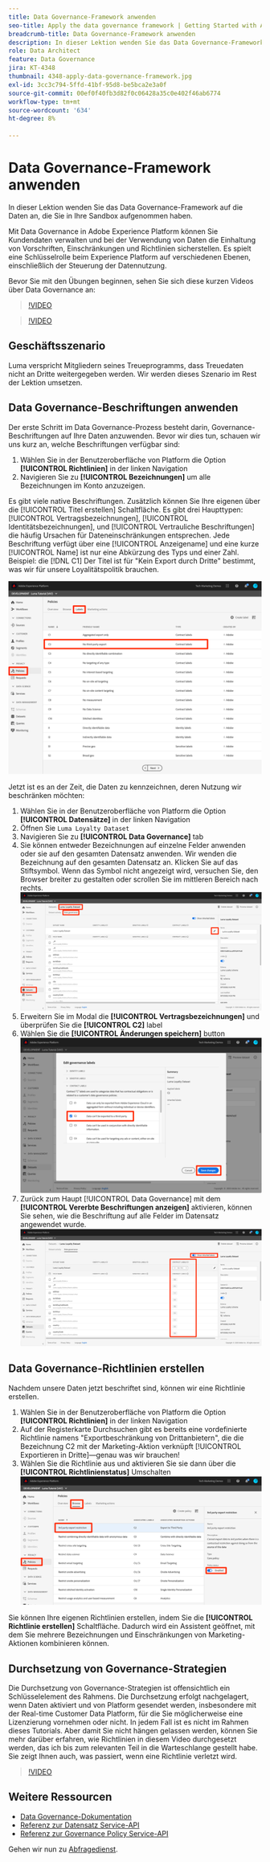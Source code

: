 ```yaml
---
title: Data Governance-Framework anwenden
seo-title: Apply the data governance framework | Getting Started with Adobe Experience Platform for Data Architects and Data Engineers
breadcrumb-title: Data Governance-Framework anwenden
description: In dieser Lektion wenden Sie das Data Governance-Framework auf die Daten an, die Sie in Ihre Sandbox aufgenommen haben.
role: Data Architect
feature: Data Governance
jira: KT-4348
thumbnail: 4348-apply-data-governance-framework.jpg
exl-id: 3cc3c794-5ffd-41bf-95d8-be5bca2e3a0f
source-git-commit: 00ef0f40fb3d82f0c06428a35c0e402f46ab6774
workflow-type: tm+mt
source-wordcount: '634'
ht-degree: 8%

---
```


# Data Governance-Framework anwenden

<!--15min-->

In dieser Lektion wenden Sie das Data Governance-Framework auf die Daten an, die Sie in Ihre Sandbox aufgenommen haben.

Mit Data Governance in Adobe Experience Platform können Sie Kundendaten verwalten und bei der Verwendung von Daten die Einhaltung von Vorschriften, Einschränkungen und Richtlinien sicherstellen. Es spielt eine Schlüsselrolle beim Experience Platform auf verschiedenen Ebenen, einschließlich der Steuerung der Datennutzung.

Bevor Sie mit den Übungen beginnen, sehen Sie sich diese kurzen Videos über Data Governance an:
>[!VIDEO](https://video.tv.adobe.com/v/36653?learn=on)

>[!VIDEO](https://video.tv.adobe.com/v/29708?learn=on)

<!--
## Permissions required

In the [Configure Permissions](configure-permissions.md) lesson, you set up all the access controls required to complete this lesson, specifically:

* Permission items **[!UICONTROL Data Governance]** > **[!UICONTROL Manage Usage Labels]**, **[!UICONTROL Manage Data Usage Policies]** and **[!UICONTROL View Data Usage Policies]**
* Permission items **[!UICONTROL Data Management]** > **[!UICONTROL View Datasets]** and **[!UICONTROL Manage Datasets]**
* Permission item **[!UICONTROL Sandboxes]** > `Luma Tutorial`
* User-role access to the `Luma Tutorial Platform` Product Profile
-->

## Geschäftsszenario

Luma verspricht Mitgliedern seines Treueprogramms, dass Treuedaten nicht an Dritte weitergegeben werden. Wir werden dieses Szenario im Rest der Lektion umsetzen.

## Data Governance-Beschriftungen anwenden

Der erste Schritt im Data Governance-Prozess besteht darin, Governance-Beschriftungen auf Ihre Daten anzuwenden. Bevor wir dies tun, schauen wir uns kurz an, welche Beschriftungen verfügbar sind:

1. Wählen Sie in der Benutzeroberfläche von Platform die Option **[!UICONTROL Richtlinien]** in der linken Navigation
1. Navigieren Sie zu **[!UICONTROL Bezeichnungen]** um alle Bezeichnungen im Konto anzuzeigen.

Es gibt viele native Beschriftungen. Zusätzlich können Sie Ihre eigenen über die [!UICONTROL Titel erstellen] Schaltfläche. Es gibt drei Haupttypen: [!UICONTROL Vertragsbezeichnungen], [!UICONTROL Identitätsbezeichnungen], und [!UICONTROL Vertrauliche Beschriftungen] die häufig Ursachen für Dateneinschränkungen entsprechen. Jede Beschriftung verfügt über eine [!UICONTROL Anzeigename] und eine kurze [!UICONTROL Name] ist nur eine Abkürzung des Typs und einer Zahl. Beispiel: die [!DNL C1] Der Titel ist für &quot;Kein Export durch Dritte&quot; bestimmt, was wir für unsere Loyalitätspolitik brauchen.

![Data Governance-Beschriftung](assets/governance-policies.png)

Jetzt ist es an der Zeit, die Daten zu kennzeichnen, deren Nutzung wir beschränken möchten:

1. Wählen Sie in der Benutzeroberfläche von Platform die Option **[!UICONTROL Datensätze]** in der linken Navigation
1. Öffnen Sie `Luma Loyalty Dataset`
1. Navigieren Sie zu **[!UICONTROL Data Governance]** tab
1. Sie können entweder Bezeichnungen auf einzelne Felder anwenden oder sie auf den gesamten Datensatz anwenden. Wir wenden die Bezeichnung auf den gesamten Datensatz an. Klicken Sie auf das Stiftsymbol. Wenn das Symbol nicht angezeigt wird, versuchen Sie, den Browser breiter zu gestalten oder scrollen Sie im mittleren Bereich nach rechts.
   ![Data Governance](assets/governance-dataset.png)
1. Erweitern Sie im Modal die **[!UICONTROL Vertragsbezeichnungen]** und überprüfen Sie die **[!UICONTROL C2]** label
1. Wählen Sie die **[!UICONTROL Änderungen speichern]** button
   ![Data Governance](assets/governance-applyLabel.png)
1. Zurück zum Haupt [!UICONTROL Data Governance] mit dem **[!UICONTROL Vererbte Beschriftungen anzeigen]** aktivieren, können Sie sehen, wie die Beschriftung auf alle Felder im Datensatz angewendet wurde.
   ![Data Governance](assets/governance-labelsAdded.png)


<!--adding extra, unnecessary fields from field groups makes it harder to see which fields really need labels-->
<!--Are there any best practices for applying governance labels-->

## Data Governance-Richtlinien erstellen

Nachdem unsere Daten jetzt beschriftet sind, können wir eine Richtlinie erstellen.

1. Wählen Sie in der Benutzeroberfläche von Platform die Option **[!UICONTROL Richtlinien]** in der linken Navigation
1. Auf der Registerkarte Durchsuchen gibt es bereits eine vordefinierte Richtlinie namens &quot;Exportbeschränkung von Drittanbietern&quot;, die die Bezeichnung C2 mit der Marketing-Aktion verknüpft [!UICONTROL Exportieren in Dritte]—genau was wir brauchen!
1. Wählen Sie die Richtlinie aus und aktivieren Sie sie dann über die **[!UICONTROL Richtlinienstatus]** Umschalten
   ![Data Governance](assets/governance-enablePolicy.png)

Sie können Ihre eigenen Richtlinien erstellen, indem Sie die **[!UICONTROL Richtlinie erstellen]** Schaltfläche. Dadurch wird ein Assistent geöffnet, mit dem Sie mehrere Bezeichnungen und Einschränkungen von Marketing-Aktionen kombinieren können.

## Durchsetzung von Governance-Strategien

Die Durchsetzung von Governance-Strategien ist offensichtlich ein Schlüsselelement des Rahmens. Die Durchsetzung erfolgt nachgelagert, wenn Daten aktiviert und von Platform gesendet werden, insbesondere mit der Real-time Customer Data Platform, für die Sie möglicherweise eine Lizenzierung vornehmen oder nicht. In jedem Fall ist es nicht im Rahmen dieses Tutorials. Aber damit Sie nicht hängen gelassen werden, können Sie mehr darüber erfahren, wie Richtlinien in diesem Video durchgesetzt werden, das ich bis zum relevanten Teil in die Warteschlange gestellt habe. Sie zeigt Ihnen auch, was passiert, wenn eine Richtlinie verletzt wird.

>[!VIDEO](https://video.tv.adobe.com/v/33631/?t=151&quality=12&learn=on)


## Weitere Ressourcen

* [Data Governance-Dokumentation](https://experienceleague.adobe.com/docs/experience-platform/data-governance/home.html?lang=de)
* [Referenz zur Datensatz Service-API](https://www.adobe.io/experience-platform-apis/references/dataset-service/)
* [Referenz zur Governance Policy Service-API](https://www.adobe.io/experience-platform-apis/references/policy-service/)

Gehen wir nun zu [Abfragedienst](run-queries.md).
